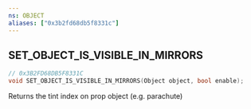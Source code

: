 ```yaml
---
ns: OBJECT
aliases: ["0x3b2fd68db5f8331c"]
---
```

## SET_OBJECT_IS_VISIBLE_IN_MIRRORS

```c
// 0x3B2FD68DB5F8331C
void SET_OBJECT_IS_VISIBLE_IN_MIRRORS(Object object, bool enable);
```

Returns the tint index on prop object (e.g. parachute)

